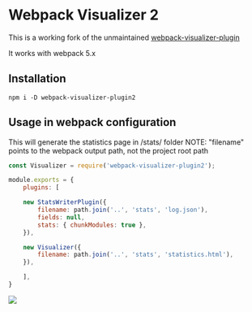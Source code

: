 # Webpack Visualizer 2

This is a working fork of the unmaintained [webpack-visualizer-plugin](https://github.com/chrisbateman/webpack-visualizer)

It works with webpack 5.x

## Installation

```
npm i -D webpack-visualizer-plugin2
```

## Usage in webpack configuration
This will generate the statistics page in /stats/ folder
NOTE: "filename" points to the webpack output path, not the project root path

```js
const Visualizer = require('webpack-visualizer-plugin2');

module.exports = {
    plugins: [

    new StatsWriterPlugin({
        filename: path.join('..', 'stats', 'log.json'),
        fields: null,
        stats: { chunkModules: true },
    }),

    new Visualizer({
        filename: path.join('..', 'stats', 'statistics.html'),
    }),

    ],
}

```

![](https://cloud.githubusercontent.com/assets/1145857/10471320/5b284d60-71da-11e5-8d35-7d1d4c58843a.png)
